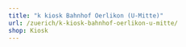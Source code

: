 ```yaml
---
title: "k kiosk Bahnhof Oerlikon (U-Mitte)"
url: /zuerich/k-kiosk-bahnhof-oerlikon-u-mitte/
shop: Kiosk
---
```

